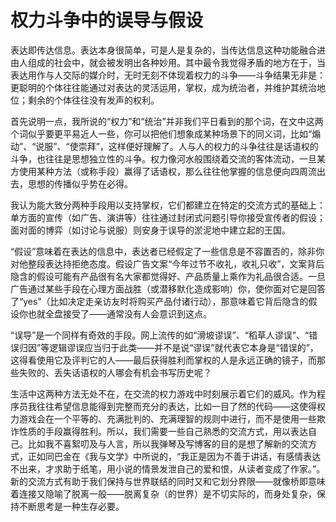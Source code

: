 # 权力斗争中的误导与假设

表达即传达信息。表达本身很简单，可是人是复杂的，当传达信息这种功能融合进由人组成的社会中，就会被发明出各种妙用。其中最令我觉得矛盾的地方在于，当表达用作与人交际的媒介时，无时无刻不体现着权力的斗争——斗争结果无非是：更聪明的个体往往能通过对表达的灵活运用，掌权，成为统治者，并维护其统治地位；剩余的个体往往没有发声的权利。

首先说明一点，我所说的“权力”和“统治”并非我们平日看到的那个词，在文中这两个词似乎要更平易近人一些，你可以把他们想象成某种场景下的同义词，比如“煽动”、“说服”、“使崇拜”，这样便好理解了。人与人的权力的斗争往往是话语权的斗争，也往往是思想独立性的斗争。权力像河水般围绕着交流的客体流动，一旦某方使用某种方法（或称手段）赢得了话语权，那么往往他掌握的信息便向四周流出去，思想的传播似乎势在必得。

我认为能大致分两种手段用以支持掌权，它们都建立在特定的交流方式的基础上：单方面的宣传（如广告、演讲等）往往通过封闭式问题引导你接受宣传者的假设；面对面的博弈（如讨论与说服）则安身于误导的淤泥地中建立起的王国。

“假设”意味着在表达的信息中，表达者已经假定了一些信息是不容置否的，除非你对他整段表达持拒绝态度。假设广告文案“今年过节不收礼，收礼只收”，文案背后隐含的假设可能有产品很有名大家都觉得好、产品质量上乘作为礼品很合适。一旦广告通过某些手段在心理方面战胜（或潜移默化造成影响）你，使你面对它是回答了“yes”（比如决定走亲访友时将购买产品付诸行动），那意味着它背后隐含的假设你也就全盘接受了——通常没有人会意识到这点。

“误导”是一个同样有奇效的手段。网上流传的如“滑坡谬误”、“稻草人谬误”、“错误归因”等逻辑谬误应当归于此类——并不是说“谬误”就代表它本身是“错误的”，这得看使用它及评判它的人——最后获得胜利而掌权的人是永远正确的镜子，而那些失败的、丢失话语权的人哪会有机会书写历史呢？

生活中这两种方法无处不在，在交流的权力游戏中时刻展示着它们的威风。作为程序员我往往希望信息能得到完整而充分的表达，比如一目了然的代码——这使得权力游戏会在一个平等的、充满批判的、充满理智的规则中进行，而不是使用一些欺诈性质的手段赢得胜利。所以，我们需要一些自己熟悉的交流方式，用以表达自己。比如我不喜絮叨及与人言，所以我弹琴及写博客的目的是想了解新的交流方式，正如同巴金在《我与文学》中所说的，“我正是因为不善于讲话，有感情表达不出来，才求助于纸笔，用小说的情景发泄自己的爱和恨，从读者变成了作家。”。新的交流方式有助于我们保持与世界联结的同时又和它划分界限——就像桥即意味着连接又隐喻了脱离一般——脱离复杂（的世界）是不切实际的，而身处复杂，保持不断思考是一种生存必要。
